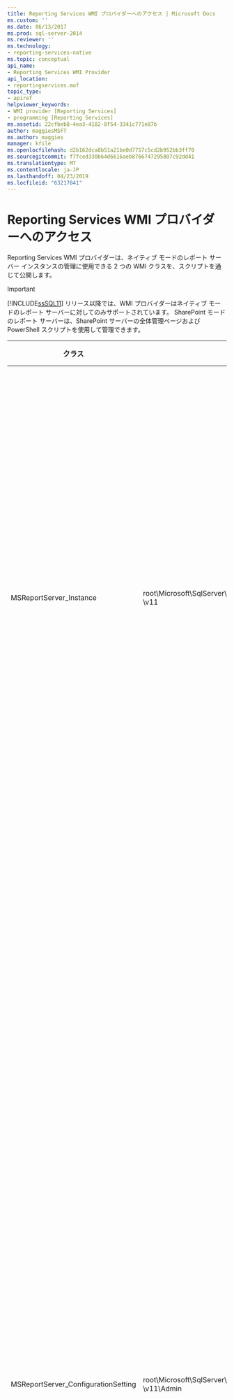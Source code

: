 ```yaml
---
title: Reporting Services WMI プロバイダーへのアクセス | Microsoft Docs
ms.custom: ''
ms.date: 06/13/2017
ms.prod: sql-server-2014
ms.reviewer: ''
ms.technology:
- reporting-services-native
ms.topic: conceptual
api_name:
- Reporting Services WMI Provider
api_location:
- reportingservices.mof
topic_type:
- apiref
helpviewer_keywords:
- WMI provider [Reporting Services]
- programming [Reporting Services]
ms.assetid: 22cfbeb8-4ea3-4182-8f54-3341c771e87b
author: maggiesMSFT
ms.author: maggies
manager: kfile
ms.openlocfilehash: d2b162dca8b51a21be0d7757c5cd2b952bb3ff70
ms.sourcegitcommit: f7fced330b64d6616aeb8766747295807c92dd41
ms.translationtype: MT
ms.contentlocale: ja-JP
ms.lasthandoff: 04/23/2019
ms.locfileid: "63217841"
---
```

# <a name="access-the-reporting-services-wmi-provider"></a>Reporting Services WMI プロバイダーへのアクセス
  Reporting Services WMI プロバイダーは、ネイティブ モードのレポート サーバー インスタンスの管理に使用できる 2 つの WMI クラスを、スクリプトを通じて公開します。  
  
> [!IMPORTANT]  
>  [!INCLUDE[ssSQL11](../../includes/sssql11-md.md)] リリース以降では、WMI プロバイダーはネイティブ モードのレポート サーバーに対してのみサポートされています。 SharePoint モードのレポート サーバーは、SharePoint サーバーの全体管理ページおよび PowerShell スクリプトを使用して管理できます。  
  
|クラス|Namespace|説明|  
|-----------|---------------|-----------------|  
|MSReportServer_Instance|root\Microsoft\SqlServer\ReportServer\RS_*\<EncodedInstanceName>* \v11|インストールされているレポート サーバーに接続するための基本情報をクライアントに提供します。|  
|MSReportServer_ConfigurationSetting|root\Microsoft\SqlServer\ReportServer\RS_*\<EncodedInstanceName>* \v11\Admin|レポート サーバー インスタンスのインストール パラメーターとランタイム パラメーターを表します。 これらのパラメーターはレポート サーバーの構成ファイルに格納されています。<br /><br /> **\*\* 重要 \*\*** このクラスは管理者権限でのみアクセス可能です。|  
  
 上記のクラスの各インスタンスは、レポート サーバー インスタンスごとに作成されます。 レポート サーバーによって公開されている WMI オブジェクト (.NET Framework 自体によって公開されている WMI プログラミング インターフェイスを含む) へは、Microsoft またはサード パーティの任意のツールを使用してアクセスできます。 このトピックでは、PowerShell コマンド [Get-WmiObject](https://technet.microsoft.com/library/dd315295.aspx)を使用した、WMI クラスのインスタンスに対するアクセス方法と使用方法について説明します。  
  
## <a name="determine-the-instance-name-in-the-namespace-string"></a>名前空間文字列内のインスタンス名の確認  
 Reporting Services WMI クラスの名前空間パスに含まれるインスタンス名は、名前付き Reporting Services インスタンスのインストール時に指定したインスタンス名のエンコードです。 つまり、インスタンス名に含まれる特殊文字はエンコードされます。 たとえば、アンダースコア (_) は "_5f" としてエンコードされるので、"My_Instance" のインスタンス名は WMI 名前空間パス内では "My_5fInstance" としてエンコードされます。  
  
 使用しているレポート サーバー インスタンスについて、WMI 名前空間パス内でのエンコード後のインスタンス名の一覧を表示するには、次の PowerShell コマンドを使用します。  
  
```  
PS C:\windows\system32> Get-WmiObject -namespace root\Microsoft\SqlServer\ReportServer  -class __Namespace -ComputerName hostname | select Name  
```  
  
## <a name="access-the-wmi-classes-using-powershell"></a>PowerShell を使用した WMI クラスへのアクセス  
 WMI クラスにアクセスするには、次のコマンドを実行します。  
  
```  
PS C:\windows\system32> Get-WmiObject -namespace <namespacename> -class <classname> -ComputerName <hostname>  
```  
  
 たとえば、ホスト myrshost の既定のレポート サーバー インスタンス上で MSReportServer_ConfigurationSetting クラスにアクセスするには、次のコマンドを実行します。 このコマンドを正常に実行するには、既定のレポート サーバー インスタンスが myrshost 上にインストールされている必要があります。  
  
```  
PS C:\windows\system32> Get-WmiObject -namespace "root\Microsoft\SqlServer\ReportServer\RS_MSSQLSERER\v11\Admin" -class MSReportServer_ConfigurationSetting -ComputerName myrshost  
```  
  
 このコマンド構文は、すべてのクラス プロパティ名と値を出力します。 既定のレポート サーバー インスタンス (RS_MSSQLSERVER) の名前空間内のクラスにアクセスしている場合でも、MSReportServer_ConfigurationSetting クラスのすべてのインスタンスが返されます。 たとえば、myrshost が、既定のレポート サーバー インスタンスと、SHAREPOINT という名前付きレポート サーバー インスタンスを使用してインストールされている場合、このコマンドは、それら両方のレポート サーバー インスタンスのプロパティ名と値を出力します。  
  
 複数のインスタンスが返される場合、特定のクラス インスタンスが返されるようにするには、-Filter パラメーターを使用して、固有の値 (InstanceName など) を持つプロパティで結果をフィルター処理します。 たとえば、既定のレポート サーバー インスタンスの WMI オブジェクトのみを返すには、次のコマンドを使用します。  
  
```  
PS C:\windows\system32> Get-WmiObject -namespace "root\Microsoft\SqlServer\ReportServer\RS_MSSQLServer\v11\Admin" -class MSReportServer_ConfigurationSetting -ComputerName myrshost -filter "InstanceName='MSSQLSERVER'"  
```  
  
## <a name="query-the-available-methods-and-properties"></a>使用可能なメソッドとプロパティの照会  
 特定の Reporting Services WMI クラスで使用できるメソッドとプロパティを確認するには、Get-WmiObject から Get-Member へと結果をパイプします。 以下に例を示します。  
  
```  
PS C:\windows\system32> Get-WmiObject -namespace "root\Microsoft\SqlServer\ReportServer\RS_MSSQLServer\v11\Admin" -class MSReportServer_ConfigurationSetting -ComputerName myrshost | Get-Member  
```  
  
 Reporting Services WMI クラスのメソッドとプロパティについてを参照してください.  
  
## <a name="use-a-wmi-method-or-property"></a>WMI のメソッドまたはプロパティの使用  
 Reporting Services クラスに対する WMI オブジェクトを用意し、使用可能なメソッドとプロパティを確認したら、それらのメソッドとプロパティを使用できます。 たとえば、SHAREPOINT という名前付きレポート サーバー インスタンスを SharePoint 統合モードで作成した場合は、次のコマンド シーケンスを使用して、SharePoint サーバーの全体管理サイトの URL を取得できます。  
  
```  
PS C:\windows\system32> $rsconfig = Get-WmiObject -namespace "root\Microsoft\SqlServer\ReportServer\RS_MSSQLServer\v11\Admin" -class MSReportServer_ConfigurationSetting -ComputerName myrshost -filter "InstanceName='SHAREPOINT'"  
PS C:\windows\system32> $rsconfig.GetAdminSiteUrl()  
  
```  
  
## <a name="see-also"></a>参照  
 [Reporting Services WMI プロバイダー ライブラリ リファレンス (SSRS)](../wmi-provider-library-reference/reporting-services-wmi-provider-library-reference-ssrs.md)   
 [RSReportServer 構成ファイル](../report-server/rsreportserver-config-configuration-file.md)  
  
  
